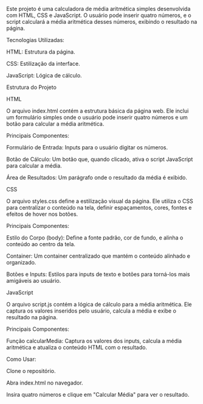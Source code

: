 Este projeto é uma calculadora de média aritmética simples desenvolvida com HTML, CSS e JavaScript. O usuário pode inserir quatro números, e o script calculará a média aritmética desses números, exibindo o resultado na página.

Tecnologias Utilizadas:

HTML: Estrutura da página.

CSS: Estilização da interface.

JavaScript: Lógica de cálculo.

Estrutura do Projeto

HTML

O arquivo index.html contém a estrutura básica da página web. Ele inclui um formulário simples onde o usuário pode inserir quatro números e um botão para calcular a média aritmética.

Principais Componentes:

Formulário de Entrada: Inputs para o usuário digitar os números.

Botão de Cálculo: Um botão que, quando clicado, ativa o script JavaScript para calcular a média.

Área de Resultados: Um parágrafo onde o resultado da média é exibido.

CSS

O arquivo styles.css define a estilização visual da página. Ele utiliza o CSS para centralizar o conteúdo na tela, definir espaçamentos, cores, fontes e efeitos de hover nos botões.

Principais Componentes:

Estilo do Corpo (body): Define a fonte padrão, cor de fundo, e alinha o conteúdo ao centro da tela.

Container: Um container centralizado que mantém o conteúdo alinhado e organizado.

Botões e Inputs: Estilos para inputs de texto e botões para torná-los mais amigáveis ao usuário.

JavaScript

O arquivo script.js contém a lógica de cálculo para a média aritmética. Ele captura os valores inseridos pelo usuário, calcula a média e exibe o resultado na página.

Principais Componentes:

Função calcularMedia: Captura os valores dos inputs, calcula a média aritmética e atualiza o conteúdo HTML com o resultado.

Como Usar:

Clone o repositório.

Abra index.html no navegador.

Insira quatro números e clique em "Calcular Média" para ver o resultado.
